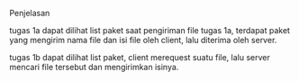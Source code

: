 Penjelasan

tugas 1a
dapat dilihat list paket saat pengiriman file tugas 1a, terdapat paket yang mengirim nama file dan isi file oleh client, lalu diterima oleh server.

tugas 1b
dapat dilihat list paket, client merequest suatu file, lalu server mencari file tersebut dan mengirimkan isinya. 